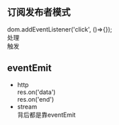 ## 订阅发布者模式
dom.addEventListener('click', ()=>{});  
处理  
触发  

## eventEmit
- http  
res.on('data')  
res.on('end')
- stream  
背后都是靠eventEmit 